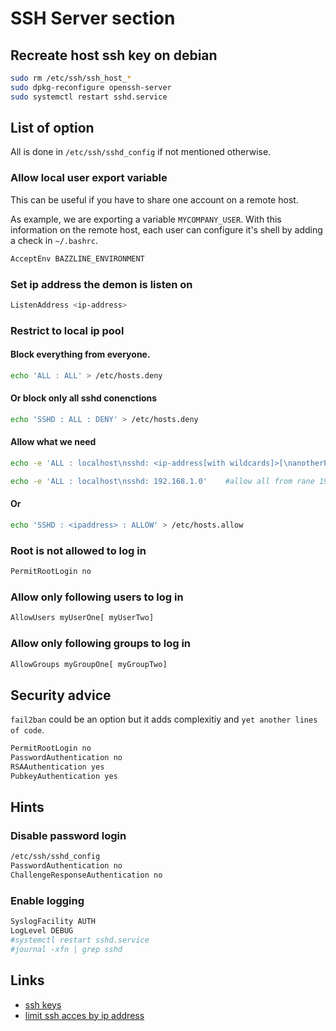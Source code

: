 # SSH Server section

## Recreate host ssh key on debian

```bash
sudo rm /etc/ssh/ssh_host_*
sudo dpkg-reconfigure openssh-server
sudo systemctl restart sshd.service
```

## List of option

All is done in `/etc/ssh/sshd_config` if not mentioned otherwise.

### Allow local user export variable

This can be useful if you have to share one account on a remote host.

As example, we are exporting a variable `MYCOMPANY_USER`. With this information on the remote host, each user can configure it's shell by adding a check in `~/.bashrc`.

```bash
AcceptEnv BAZZLINE_ENVIRONMENT
```

### Set ip address the demon is listen on

```bash
ListenAddress <ip-address>
```

### Restrict to local ip pool

#### Block everything from everyone.

```bash
echo 'ALL : ALL' > /etc/hosts.deny
```

#### Or block only all sshd conenctions

```bash
echo 'SSHD : ALL : DENY' > /etc/hosts.deny
```

#### Allow what we need

```bash
echo -e 'ALL : localhost\nsshd: <ip-address[with wildcards]>[\nanotherProgramm: <ip-address>]'

echo -e 'ALL : localhost\nsshd: 192.168.1.0'    #allow all from rane 192.168.1.x
```

#### Or

```bash
echo 'SSHD : <ipaddress> : ALLOW' > /etc/hosts.allow
```

### Root is not allowed to log in

```bash
PermitRootLogin no
```

### Allow only following users to log in

```bash
AllowUsers myUserOne[ myUserTwo]
```

### Allow only following groups to log in

```bash
AllowGroups myGroupOne[ myGroupTwo]
```

## Security advice

`fail2ban` could be an option but it adds complexitiy and `yet another lines of code`.

```bash
PermitRootLogin no
PasswordAuthentication no
RSAAuthentication yes
PubkeyAuthentication yes
```

## Hints

### Disable password login

```bash
/etc/ssh/sshd_config
PasswordAuthentication no
ChallengeResponseAuthentication no
```

### Enable logging

```bash
SyslogFacility AUTH
LogLevel DEBUG
#systemctl restart sshd.service
#journal -xfn | grep sshd
```

## Links

* [ssh keys](https://wiki.archlinux.org/index.php/SSH_Keys)
* [limit ssh acces by ip address](http://blog.serverbuddies.com/limit-ssh-access-by-ip-address/)

